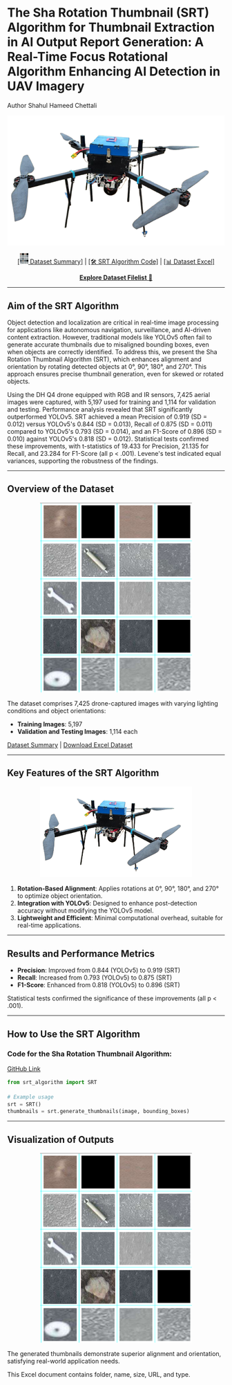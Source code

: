 # The Sha Rotation Thumbnail (SRT) Algorithm for Thumbnail Extraction in AI Output Report Generation: A Real-Time Focus Rotational Algorithm Enhancing AI Detection in UAV Imagery
Author Shahul Hameed Chettali

<p align="center">
<img width="1000px" alt="SRT Workflow" src="https://github.com/educationsha/-large-dataset_Sha-Rotation-Thumbnail/blob/main/dron_bac_removed.png">
</p>
<p align="center"><a href="https://github.com/educationsha/-large-dataset_Sha-Rotation-Thumbnail">[<img src="https://github.com/educationsha/-large-dataset_Sha-Rotation-Thumbnail/blob/main/thumbnails.bmp" width="20px"> Dataset Summary]</a> | <a href="https://github.com/educationsha/-large-dataset_Sha-Rotation-Thumbnail/blob/main/Sha%20Rotation%20Thumbnail%20(SRT)%20algorithm.py">[🛠️ SRT Algorithm Code]</a> | <a href="https://github.com/educationsha/-large-dataset_Sha-Rotation-Thumbnail/blob/main/Dataset_Enhancing%20Drone%20Object%20Detection%20Accuracy%20in%20Surveillance%20Real-Time%20Evaluation%20of%20YOLOv5%20and%20the%20New%20Sha%20Rotation%20Thumbnail%20Algorithm.xlsx">[📊 Dataset Excel]</a></p>
<p align="center">
  <a href="https://github.com/educationsha/-large-dataset_Sha-Rotation-Thumbnail/blob/main/Dataset%20filelist"><b>Explore Dataset Filelist</b> 📂</a>
</p>
<hr>

## Aim of the SRT Algorithm

Object detection and localization are critical in real-time image processing for applications like autonomous navigation, surveillance, and AI-driven content extraction. However, traditional models like YOLOv5 often fail to generate accurate thumbnails due to misaligned bounding boxes, even when objects are correctly identified. To address this, we present the Sha Rotation Thumbnail Algorithm (SRT), which enhances alignment and orientation by rotating detected objects at 0°, 90°, 180°, and 270°. This approach ensures precise thumbnail generation, even for skewed or rotated objects. 

Using the DH Q4 drone equipped with RGB and IR sensors, 7,425 aerial images were captured, with 5,197 used for training and 1,114 for validation and testing. Performance analysis revealed that SRT significantly outperformed YOLOv5. SRT achieved a mean Precision of 0.919 (SD = 0.012) versus YOLOv5's 0.844 (SD = 0.013), Recall of 0.875 (SD = 0.011) compared to YOLOv5's 0.793 (SD = 0.014), and an F1-Score of 0.896 (SD = 0.010) against YOLOv5's 0.818 (SD = 0.012). Statistical tests confirmed these improvements, with t-statistics of 19.433 for Precision, 21.135 for Recall, and 23.284 for F1-Score (all p < .001). Levene's test indicated equal variances, supporting the robustness of the findings.

---

## Overview of the Dataset

<p align="center">
<img src="https://github.com/educationsha/-large-dataset_Sha-Rotation-Thumbnail/blob/main/thumbnails.bmp" alt="Dataset Overview" width="70%">
</p>

The dataset comprises 7,425 drone-captured images with varying lighting conditions and object orientations:

- **Training Images**: 5,197
- **Validation and Testing Images**: 1,114 each

[Dataset Summary](https://github.com/educationsha/-large-dataset_Sha-Rotation-Thumbnail/blob/main/Dataset%20filelist) | [Download Excel Dataset](https://github.com/educationsha/-large-dataset_Sha-Rotation-Thumbnail/blob/main/Dataset_Enhancing%20Drone%20Object%20Detection%20Accuracy%20in%20Surveillance%20Real-Time%20Evaluation%20of%20YOLOv5%20and%20the%20New%20Sha%20Rotation%20Thumbnail%20Algorithm.xlsx)

---

## Key Features of the SRT Algorithm

<p align="center">
<img src="https://github.com/educationsha/-large-dataset_Sha-Rotation-Thumbnail/blob/main/dron_bac_removed.png" alt="SRT Process" width="70%">
</p>

1. **Rotation-Based Alignment**: Applies rotations at 0°, 90°, 180°, and 270° to optimize object orientation.
2. **Integration with YOLOv5**: Designed to enhance post-detection accuracy without modifying the YOLOv5 model.
3. **Lightweight and Efficient**: Minimal computational overhead, suitable for real-time applications.

---

## Results and Performance Metrics

- **Precision**: Improved from 0.844 (YOLOv5) to 0.919 (SRT)
- **Recall**: Increased from 0.793 (YOLOv5) to 0.875 (SRT)
- **F1-Score**: Enhanced from 0.818 (YOLOv5) to 0.896 (SRT)

Statistical tests confirmed the significance of these improvements (all p < .001). 

---

## How to Use the SRT Algorithm

### Code for the Sha Rotation Thumbnail Algorithm:
[GitHub Link](https://github.com/educationsha/-large-dataset_Sha-Rotation-Thumbnail/blob/main/Sha%20Rotation%20Thumbnail%20(SRT)%20algorithm.py)

```python
from srt_algorithm import SRT

# Example usage
srt = SRT()
thumbnails = srt.generate_thumbnails(image, bounding_boxes)
```

---

## Visualization of Outputs

<p align="center">
<img src="https://github.com/educationsha/-large-dataset_Sha-Rotation-Thumbnail/blob/main/thumbnails.bmp" alt="Output Example" width="70%">
</p>

The generated thumbnails demonstrate superior alignment and orientation, satisfying real-world application needs.

This Excel document contains folder,	name,	size,	URL, and 	type.

